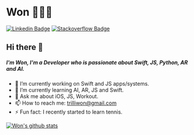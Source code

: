 

<!--
**trilliwon/trilliwon** is a ✨ _special_ ✨ repository because its `README.md` (this file) appears on your GitHub profile.
-->

# Won 👨🏻‍💻

[![Linkedin Badge](https://img.shields.io/badge/-won-blue?style=flat-square&logo=Linkedin&logoColor=white&link=https://www.linkedin.com/in/won/)](https://www.linkedin.com/in/won/)
[![Stackoverflow Badge](https://img.shields.io/badge/-Stackoverflow-4CA143?style=flat-square&logo=Stackoverflow&logoColor=white&link=https://stackoverflow.com/users/8813422/won)](https://stackoverflow.com/users/8813422/won)

## Hi there 👋
##### I'm Won, I'm a Developer who is passionate about Swift, JS, Python, AR and AI.

- 🔭 I’m currently working on Swift and JS apps/systems.
- 🌱 I’m currently learning AI, AR, JS and Swift.
- 💬 Ask me about iOS, JS, Workout.
- 📫 How to reach me: trilliwon@gmail.com
- ⚡ Fun fact: I recently started to learn tennis.

[![Won's github stats](https://github-readme-stats.vercel.app/api?username=trilliwon)](https://github.com/trilliwon/github-readme-stats)
